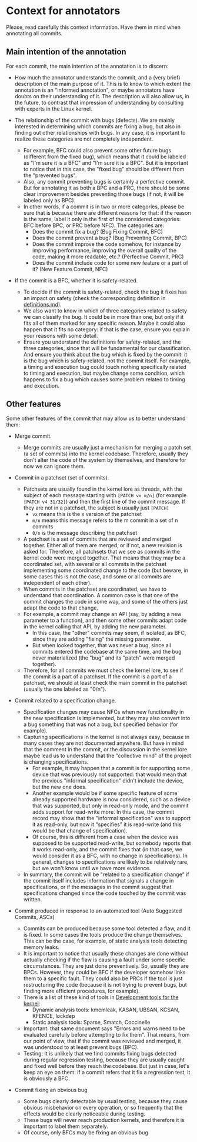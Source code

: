 # Context for annotators

Please, read carefully this context information. Have them in mind when annotating all commits.

## Main intention of the annotation

For each commit, the main intention of the annotation is to discern:

* How much the annotator understands the commit, and a (very brief) description of the main purpose of it. This is to know to which extent the annotation is an "informed annotation", or maybe annotators have doubts on their understanding of it. The description will also allow us, in the future, to contrast that impression of understanding by consulting with experts in the Linux kernel.

* The relationship of the commit with bugs (defects). We are mainly interested in determining which commits are fixing a bug, but also in finding out other relationships with bugs. In any case, it is important to realize these categories are not completely independent.
  * For example, BFC could also prevent some other future bugs (different from the fixed bug), which means that it could be labeled as "I'm sure it is a BFC" and "I'm sure it is a BPC". But it is important to notice that in this case, the "fixed bug" should be different from the "prevented bugs".
  * Also, any commit preventing bugs is certainly a perfective commit. But for annotating it as both a BPC and a PRC, there should be some clear improvement besides preventing those bugs (if not, it will be labeled only as BPC).
  * In other words, if a commit is in two or more categories, please be sure that is because there are different reasons for that: if the reason is the same, label it only in the first of the considered categories: BFC before BPC, or PRC before NFC). The categories are:
    * Does the commit fix a bug? (Bug Fixing Commit, BFC)
    * Does the commit prevent a bug? (Bug Preventing Commit, BPC)
    * Does the commit improve the code somehow, for instance by improving performance, improving the overall quality of the code, making it more readable, etc.? (Perfective Commit, PRC)
    * Does the commit include code for some new feature or a part of it? (New Feature Commit, NFC)

* If the commit is a BFC, whether it is safety-related.
  * To decide if the commit is safety-related, check the bug it fixes has an impact on safety (check the corresponding definition in [definitions.md](definitions.md)).
  * We also want to know in which of three categories related to safety we can classify the bug. It could be in more than one, but only if it fits all of them marked for any specific reason. Maybe it could also happen that it fits no category: if that is the case, ensure you explain your reasons with some detail.
  * Ensure you understand the definitions for safety-related, and the three categories, since that will be fundamental for our classification. And ensure you think about the bug which is fixed by the commit: it is the bug which is safety-related, not the commit itself. For example, a timing and execution bug could touch nothing specifically related to timing and execution, but maybe change some condition, which happens to fix a bug which causes some problem related to timing and execution.

## Other features

Some other features of the commit that may allow us to better understand them:

* Merge commit.
  * Merge commits are usually just a mechanism for merging a patch set (a set of commits) into the kernel codebase. Therefore, usually they don't alter the code of the system by themselves, and therefore for now we can ignore them.

* Commit in a patchset (set of commits).
  * Patchsets are usually found in the kernel lore as threads, with the subject of each message starting with `[PATCH vx m/n]` (for example `[PATCH v4 31/32]`) and then the first line of the commit message. If they are not in a patchset, the subject is usually just `[PATCH]`
    * `vx` means this is the x version of the patchset
    * `m/n` means this message refers to the m commit in a set of n commits
    * `0/n` is the message describing the patchset
  * A patchset is a set of commits that are reviewed and merged together. Either all of them are merged, or if  not, a new revision is asked for. Therefore, all patchsets that we see as commits in the kernel code were merged together. That means that they may be a coordinated set, with several or all commits in the patchset implementing some coordinated change to the code (but beware, in some cases this is not the case, and some or all commits are independent of each other).
  * When commits in the patchset are coordinated, we have to understand that coordination. A common case is that one of the commit changes the code in some way, and some of the others just adapt the code to that change.
  * For example, a commit may change an API (say, by adding a new parameter to a function), and then some other commits adapt code in the kernel calling that API, by adding the new parameter.
    * In this case, the "other" commits may seem, if isolated, as BFC, since they are adding "fixing" the missing parameter.
    * But when looked together, that was never a bug, since all commits entered the codebase at the same time, and the bug never materialized (the "bug" and its "patch" were merged together).
  * Therefore, for all commits we must check the kernel lore, to see if the commit is a part of a patchset. If the commit is a part of a patchset, we should at least check the main commit in the patchset (usually the one labeled as "0/n").

* Commit related to a specification change.
  * Specification changes may cause NFCs when new functionality in the new specification is implemented, but they may also convert into a bug something that was not a bug, but specified behavior (for example).
  * Capturing specifications in the kernel is not always easy, because in many cases they are not documented anywhere. But have in mind that the comment in the commit, or the discussion in the kernel lore maybe lead us to understand that the "collective mind" of the project is changing specifications.
    * For example, it may happen that a commit is for supporting some device that was previously not supported: that would mean that the previous "informal specification" didn't include the device, but the new one does.
    * Another example would be if some specific feature of some already supported hardware is now considered, such as a device that was supported, but only in read-only mode, and the commit adds support for read-write more. In this case, the commit record may show that the "informal specification" was to support it as read-only, but now it "specifies" it is read-write (and this would be that change of specification).
    * Of course, this is different from a case when the device was supposed to be supported read-write, but somebody reports that it works read-only, and the commit fixes that (in that case, we would consider it as a BFC, with no change in specifications). In general, changes to specifications are likely to be relatively rare, but we won't know until we have more evidence.
  * In summary, the commit will be "related to a specification change" if the commit itself includes information that signals a change in specifications, or if the messages in the commit suggest that specifications changed since the code touched by the commit was written.

* Commit produced in response to an automated tool (Auto Suggested Commits, ASCs)
  * Commits can be produced because some tool detected a flaw, and it is fixed. In some cases the tools produce the change themselves. This can be the case, for example, of static analysis tools detecting memory leaks.
  * It is important to notice that usually these changes are done without actually checking if the flaw is causing a fault under some specific circumstances. They are just done preventively. So, usually they are BPCs. However, they could be BFC if the developer somehow links them to a specific fault. They could also be PRCs if the tool is just restructuring the code (because it is not trying to prevent bugs, but finding more efficient procedures, for example).
  * There is a list of these kind of tools in [Development tools for the kernel](https://docs.kernel.org/dev-tools/index.html):
    * Dynamic analysis tools: kmemleak, KASAN, UBSAN, KCSAN, KFENCE, lockdep
    * Static analysis tools: Sparse, Smatch, Coccinelle
  * Important: that same document says "Errors and warns need to be evaluated carefully before attempting to fix them". That means, from our point of view, that if the commit was reviewed and merged, it was understood to at least prevent bugs (BPC).
  * Testing: It is unlikely that we find commits fixing bugs detected during regular regression testing, because they are usually caught and fixed well before they reach the codebase. But just in case, let's keep an eye on them: if a commit refers that it fix a regression test, it is obviously a BFC.

* Commit fixing an obvious bug
  * Some bugs clearly detectable by usual testing, because they cause obvious misbehavior on every operation, or so frequently that the effects would be clearly noticeable during testing.
  * These bugs will never reach production kernels, and therefore it is important to label them separately.
  * Of course, only BFCs may be fixing an obvious bug
